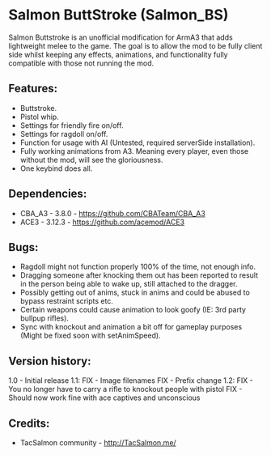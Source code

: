 # Salmon ButtStroke (Salmon_BS)

Salmon Buttstroke is an unofficial modification for ArmA3 that adds lightweight melee to the game. The goal is to allow the mod to be fully client side whilst keeping any effects, animations, and functionality fully compatible with those not running the mod. 

## Features:
* Buttstroke.
* Pistol whip.
* Settings for friendly fire on/off.
* Settings for ragdoll on/off.
* Function for usage with AI (Untested, required serverSide installation).
* Fully working animations from A3. Meaning every player, even those without the mod, will see the gloriousness. 
* One keybind does all. 

## Dependencies:
* CBA_A3 - 3.8.0 - https://github.com/CBATeam/CBA_A3
* ACE3 - 3.12.3 - https://github.com/acemod/ACE3

## Bugs:
* Ragdoll might not function properly 100% of the time, not enough info. 
* Dragging someone after knocking them out has been reported to result in the person being able to wake up, still attached to the dragger.
* Possibly getting out of anims, stuck in anims and could be abused to bypass restraint scripts etc.
* Certain weapons could cause animation to look goofy (IE: 3rd party bullpup rifles).
* Sync with knockout and animation a bit off for gameplay purposes (Might be fixed soon with setAnimSpeed). 

## Version history:
1.0 - Initial release
1.1:
FIX - Image filenames
FIX - Prefix change
1.2:
FIX - You no longer have to carry a rifle to knockout people with pistol
FIX - Should now work fine with ace captives and unconscious

## Credits:
* TacSalmon community - http://TacSalmon.me/
